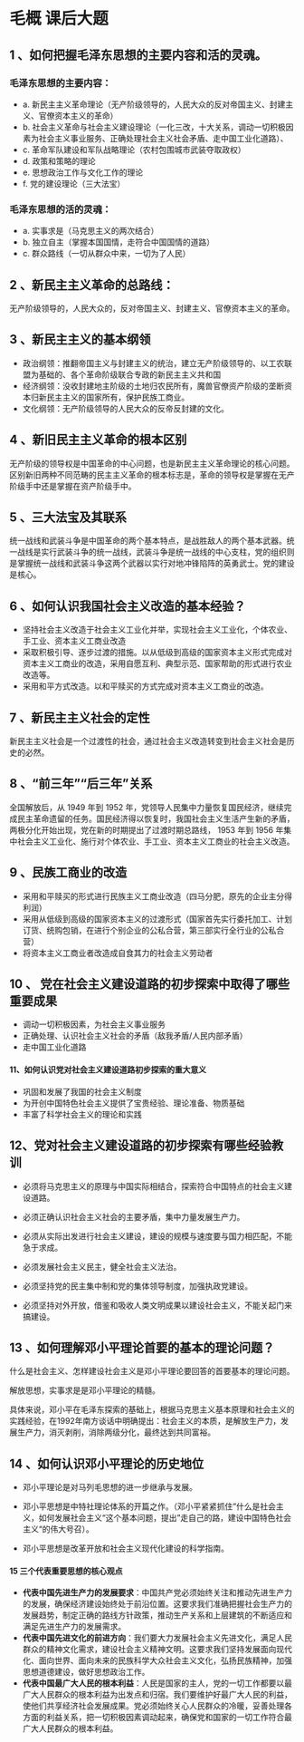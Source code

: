 # 毛概 课后大题

## 1 、如何把握毛泽东思想的主要内容和活的灵魂。

### 毛泽东思想的主要内容：

- a. 新民主主义革命理论（无产阶级领导的，人民大众的反对帝国主义、封建主义、官僚资本主义的革命）
- b. 社会主义革命与社会主义建设理论（一化三改，十大关系，调动一切积极因素为社会主义事业服务、正确处理社会主义社会矛盾、走中国工业化道路）、
- c. 革命军队建设和军队战略理论（农村包围城市武装夺取政权）
- d. 政策和策略的理论
- e. 思想政治工作与文化工作的理论
- f. 党的建设理论（三大法宝）


### 毛泽东思想的活的灵魂：
- a. 实事求是（马克思主义的两次结合）
- b. 独立自主（掌握本国国情，走符合中国国情的道路）
- c. 群众路线（一切从群众中来，一切为了人民）

## 2 、新民主主义革命的总路线：

无产阶级领导的，人民大众的，反对帝国主义、封建主义、官僚资本主义的革命。

## 3 、新民主主义的基本纲领

- 政治纲领：推翻帝国主义与封建主义的统治，建立无产阶级领导的、以工农联盟为基础的、各个革命阶级联合专政的新民主主义共和国
- 经济纲领：没收封建地主阶级的土地归农民所有，魔兽官僚资产阶级的垄断资本归新民主主义的国家所有，保护民族工商业。
- 文化纲领：无产阶级领导的人民大众的反帝反封建的文化。

## 4 、新旧民主主义革命的根本区别

无产阶级的领导权是中国革命的中心问题，也是新民主主义革命理论的核心问题。区别新旧两种不同范畴的民主主义革命的根本标志是，革命的领导权是掌握在无产阶级手中还是掌握在资产阶级手中。

## 5 、三大法宝及其联系

统一战线和武装斗争是中国革命的两个基本特点，是战胜敌人的两个基本武器。统一战线是实行武装斗争的统一战线，武装斗争是统一战线的中心支柱，党的组织则是掌握统一战线和武装斗争这两个武器以实行对地冲锋陷阵的英勇武士。党的建设是核心。

## 6 、如何认识我国社会主义改造的基本经验？

- 坚持社会主义改造于社会主义工业化并举，实现社会主义工业化，个体农业、手工业、资本主义工商业改造
- 采取积极引导、逐步过渡的措施。以从低级到高级的国家资本主义形式完成对资本主义工商业的改造，采用自愿互利、典型示范、国家帮助的形式进行农业改造等。
- 采用和平方式改造。以和平赎买的方式完成对资本主义工商业的改造。

## 7 、新民主主义社会的定性

新民主主义社会是一个过渡性的社会，通过社会主义改造转变到社会主义社会是历史的必然。

## 8 、“前三年”“后三年”关系

全国解放后，从 1949 年到 1952 年，党领导人民集中力量恢复国民经济，继续完成民主革命遗留的任务。国民经济得以恢复时，我国社会主义生活产生新的矛盾，两极分化开始出现，党在新的时期提出了过渡时期总路线， 1953 年到 1956 年集中社会主义工业化、施行对个体农业、手工业、资本主义工商业的社会主义改造。

## 9 、民族工商业的改造

- 采用和平赎买的形式进行民族主义工商业改造（四马分肥，原先的企业主分得利润）
- 采用从低级到高级的国家资本主义的过渡形式（国家首先实行委托加工、计划订货、统购包销，在进行个别企业的公私合营，第三部实行全行业的公私合营）
- 将资本主义工商业者改造成自食其力的社会主义劳动者

## 10 、 党在社会主义建设道路的初步探索中取得了哪些重要成果

- 调动一切积极因素，为社会主义事业服务
- 正确处理、认识社会主义社会的矛盾（敌我矛盾/人民内部矛盾）
- 走中国工业化道路

#### 11、如何认识党对社会主义建设道路初步探索的重大意义

- 巩固和发展了我国的社会主义制度
- 为开创中国特色社会主义提供了宝贵经验、理论准备、物质基础
- 丰富了科学社会主义的理论和实践

## 12、党对社会主义建设道路的初步探索有哪些经验教训

- 必须将马克思主义的原理与中国实际相结合，探索符合中国特点的社会主义建设道路。

- 必须正确认识社会主义社会的主要矛盾，集中力量发展生产力。

- 必须从实际出发进行社会主义建设，建设的规模与速度要与国力相匹配，不能急于求成。

- 必须发展社会主义民主，健全社会主义法治。

- 必须坚持党的民主集中制和党的集体领导制度，加强执政党建设。

- 必须坚持对外开放，借鉴和吸收人类文明成果以建设社会主义，不能关起门来搞建设。

## 13 、如何理解邓小平理论首要的基本的理论问题？

什么是社会主义、怎样建设社会主义是邓小平理论要回答的首要基本的理论问题。

解放思想，实事求是是邓小平理论的精髓。

具体来说，邓小平在毛泽东探索的基础上，根据马克思主义基本原理和社会主义的实践经验，在1992年南方谈话中明确提出：社会主义的本质，是解放生产力，发展生产力，消灭剥削，消除两级分化，最终达到共同富裕。

## 14 、如何认识邓小平理论的历史地位

- 邓小平理论是对马列毛思想的进一步继承与发展。

- 邓小平思想是中特社理论体系的开篇之作。（邓小平紧紧抓住”什么是社会主义，如何发展社会主义“这个基本问题，提出”走自己的路，建设中国特色社会主义“的伟大号召）。

- 邓小平思想是改革开放和社会主义现代化建设的科学指南。

#### 15 三个代表重要思想的核心观点

- **代表中国先进生产力的发展要求**：中国共产党必须始终关注和推动先进生产力的发展，确保经济建设始终处于前沿位置。这要求我们准确把握社会生产力的发展趋势，制定正确的路线方针政策，推动生产关系和上层建筑的不断适应和满足先进生产力的发展需求。
- **代表中国先进文化的前进方向**：我们要大力发展社会主义先进文化，满足人民群众的精神文化需求，建设社会主义精神文明。这要求我们坚持发展面向现代化、面向世界、面向未来的民族科学大众社会主义文化，弘扬民族精神，加强思想道德建设，做好思想政治工作。
- **代表中国最广大人民的根本利益**：人民是国家的主人，党的一切工作都要以最广大人民群众的根本利益为出发点和归宿。我们要维护好最广大人民的利益，使他们共享经济社会发展成果。党必须始终关心人民群众的冷暖，妥善处理各方面的利益关系，把一切积极因素调动起来，确保党和国家的一切工作符合最广大人民群众的根本利益。